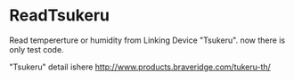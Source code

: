 # ReadTsukeru
Read tempererture or humidity from Linking Device "Tsukeru".
now there is only test code.

"Tsukeru" detail ishere
http://www.products.braveridge.com/tukeru-th/
